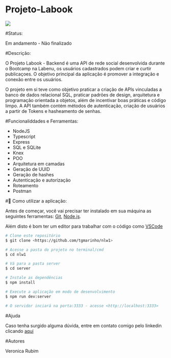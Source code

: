 # Projeto-Labook

<img src="https://pbs.twimg.com/media/Fp-oVZZWYAIIdlo?format=jpg&name=4096x4096"/>

#Status:

Em andamento - Não finalizado

#Descrição:

O Projeto Labook - Backend é uma API de rede social desenvolvida durante o Bootcamp na Labenu, os usuários cadastrados podem criar e curtir publicaçoes. O objetivo principal da aplicação é promover a integração e conexão entre os usuários.

O projeto em si teve como objetivo praticar a criação de APIs vinculadas a banco de dados relacional SQL, praticar padrões de design, arquitetura e programação orientada a objetos, além de incentivar boas práticas e código limpo. A API também contém métodos de autenticação, criação de usuários a partir de Tokens e hasheamento de senhas.

#Funcionaliddades e Ferramentas:

* NodeJS
* Typescript
* Express
* SQL e SQLite
* Knex
* POO
* Arquitetura em camadas
* Geração de UUID
* Geração de hashes
* Autenticação e autorização
* Roteamento
* Postman

#🎲 Como utilizar a aplicação:

Antes de começar, você vai precisar ter instalado em sua máquina as seguintes ferramentas:
[Git](https://git-scm.com), [Node.js](https://nodejs.org/en/). 

Além disto é bom ter um editor para trabalhar com o código como [VSCode](https://code.visualstudio.com/)

```bash
# Clone este repositório
$ git clone <https://github.com/tgmarinho/nlw1>

# Acesse a pasta do projeto no terminal/cmd
$ cd nlw1

# Vá para a pasta server
$ cd server

# Instale as dependências
$ npm install

# Execute a aplicação em modo de desenvolvimento
$ npm run dev:server

# O servidor inciará na porta:3333 - acesse <http://localhost:3333>
```

#Ajuda

Caso tenha surgido alguma dúvida, entre em contato comigo pelo linkedin clicando <a href="https://www.linkedin.com/in/veronica-rubim-0b0b87169/">aqui</a>

#Autores

Veronica Rubim
